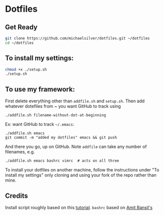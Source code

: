 # Dotfiles

## Get Ready
```Bash
git clone https://github.com/michaelsilver/dotfiles.git ~/dotfiles
cd ~/dotfiles
```

## To install my settings:
```Bash
chmod +x ./setup.sh
./setup.sh
```

## To use my framework:
First delete everything other than `addfile.sh` and `setup.sh`. Then add whatever dotefiles from ~ you want GitHub to track using
```
./addfile.sh filename-without-dot-at-beginning
```
Ex: want GitHub to track `~/.emacs`:
```
./addfile.sh emacs
git commit -m "added my dotfiles" emacs && git push
```
And there you go, up on GitHub. Note `addfile` can take any number of filenames, e.g.

```
./addfile.sh emacs bashrc vimrc  # acts on all three
```
To install your dotfiles on another machine, follow the instructions under "To install my settings" only cloning and using your fork of the repo rather than mine.

## Credits
Install script roughly based on this [tutorial](http://blog.smalleycreative.com/tutorials/using-git-and-github-to-manage-your-dotfiles/). `bashrc` based on [Amit Bansil's](https://github.com/amit-bansil)
